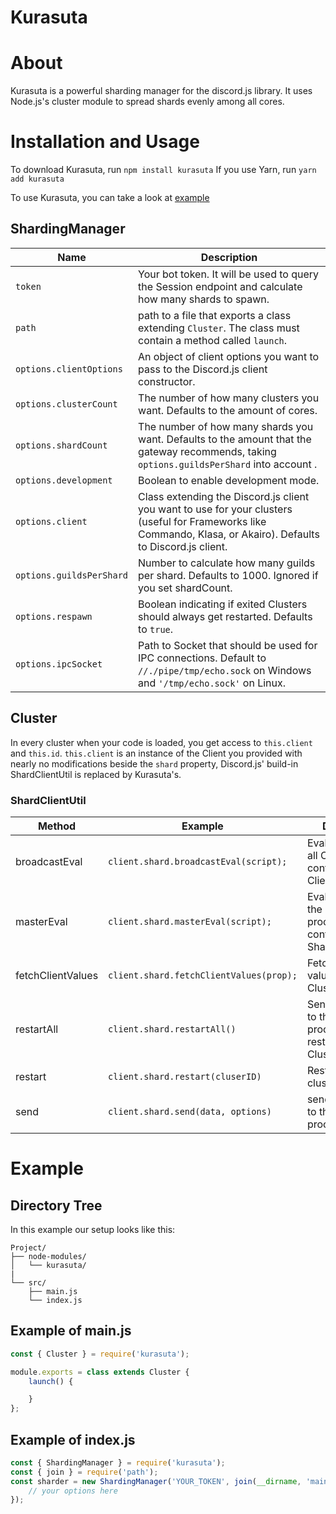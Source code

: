 # Kurasuta

# About

Kurasuta is a powerful sharding manager for the discord.js library. It uses Node.js's cluster module to spread shards evenly among all cores.

# Installation and Usage
To download Kurasuta, run `npm install kurasuta`
If you use Yarn, run `yarn add kurasuta`

To use Kurasuta, you can take a look at [example](#example)

## ShardingManager
| Name                     | Description                                                                                                                                                     |
|--------------------------|-----------------------------------------------------------------------------------------------------------------------------------------------------------------|
| `token`                  | Your bot token. It will be used to query the Session endpoint and calculate how many shards to spawn.                                                           |
| `path`                   | path to a file that exports a class extending `Cluster`. The class must contain a method called `launch`.                                                       |
| `options.clientOptions`  | An object of client options you want to pass to the Discord.js client constructor.                                                                              |
| `options.clusterCount`   | The number of how many clusters you want. Defaults to the amount of cores.                                                                                      |
| `options.shardCount`     | The number of how many shards you want. Defaults to the amount that the gateway recommends, taking `options.guildsPerShard` into account .                      |
| `options.development`    | Boolean to enable development mode.                                                                                                                             |
| `options.client`         | Class extending the Discord.js client you want to use for your clusters (useful for Frameworks like Commando, Klasa, or Akairo). Defaults to Discord.js client. |
| `options.guildsPerShard` | Number to calculate how many guilds per shard. Defaults to 1000. Ignored if you set shardCount.                                                                 |
| `options.respawn`        | Boolean indicating if exited Clusters should always get restarted. Defaults to `true`.                                                                          |
| `options.ipcSocket`      | Path to Socket that should be used for IPC connections. Default to `//./pipe/tmp/echo.sock` on Windows and `'/tmp/echo.sock'` on Linux.                         |

## Cluster

In every cluster when your code is loaded, you get access to `this.client` and `this.id`. `this.client` is an instance of the Client you provided with nearly no modifications beside the `shard` property, Discord.js' build-in ShardClientUtil is replaced by Kurasuta's.

### ShardClientUtil

| Method            | Example                                 | Description                                                             | Returns          |
|-------------------|-----------------------------------------|-------------------------------------------------------------------------|------------------|
| broadcastEval     | `client.shard.broadcastEval(script);`   | Evals a script on all Clusters in context of the Client.                | `Promise<any[]>` |
| masterEval        | `client.shard.masterEval(script);`      | Evals a script on the master process in context of the ShardingManager. | `Promise<any>`   |
| fetchClientValues | `client.shard.fetchClientValues(prop);` | Fetch a Client value on all Clusters.                                   | `Promise<any[]>` |
| restartAll        | `client.shard.restartAll()`             | Sends a message to the master process to kill & restart all Clusters.   | `Promise<void>`  |
| restart           | `client.shard.restart(cluserID)`        | Restart a specific cluster by id.                                       | `Promise<void>`  |
| send              | `client.shard.send(data, options)`      | send a message to the master process.                                   | `Promise<void>`  |

# Example

## Directory Tree

In this example our setup looks like this:

```
Project/
├── node-modules/
│   └── kurasuta/
|
└── src/
    ├── main.js
    └── index.js
```

## Example of main.js
```javascript
const { Cluster } = require('kurasuta');

module.exports = class extends Cluster {
	launch() {

	}
};
```

## Example of index.js
```javascript
const { ShardingManager } = require('kurasuta');
const { join } = require('path');
const sharder = new ShardingManager('YOUR_TOKEN', join(__dirname, 'main'), {
	// your options here
});
```
